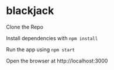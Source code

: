 # blackjack

Clone the Repo

Install dependencies with `npm install`

Run the app using `npm start`

Open the browser at http://localhost:3000

